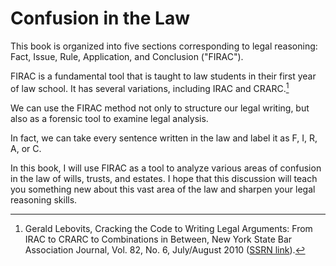 # Confusion in the Law

This book is organized into five sections corresponding to legal reasoning: Fact, Issue, Rule, Application, and Conclusion ("FIRAC").

FIRAC is a fundamental tool that is taught to law students in their first year of law school. It has several variations, including IRAC and CRARC.[^lebovits-cracking]

We can use the FIRAC method not only to structure our legal writing, but also as a forensic tool to examine legal analysis.

In fact, we can take every sentence written in the law and label it as F, I, R, A, or C.

In this book, I will use FIRAC as a tool to analyze various areas of confusion in the law of wills, trusts, and estates. I hope that this discussion will teach you something new about this vast area of the law and sharpen your legal reasoning skills.

[^lebovits-cracking]: Gerald Lebovits, Cracking the Code to Writing Legal Arguments: From IRAC to CRARC to Combinations in Between, New York State Bar Association Journal, Vol. 82, No. 6, July/August 2010 ([SSRN link](https://papers.ssrn.com/sol3/papers.cfm?abstract_id=1650923)).